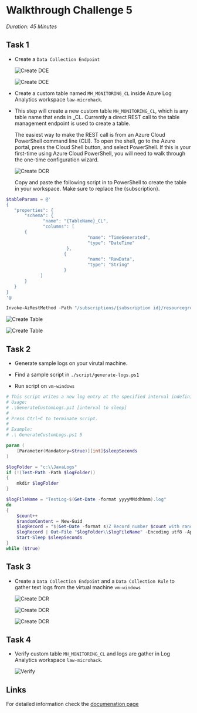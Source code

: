# Walkthrough Challenge 5

*Duration: 45 Minutes*

## Task 1

- Create a `Data Collection Endpoint`

    ![Create DCE](./img/task_01_a.png)

    ![Create DCE](./img/task_01_b.png)

- Create a custom table named `MH_MONITORING_CL` inside Azure Log Analytics workspace `law-microhack`.

- This step will create a new custom table `MH_MONITORING_CL`, which is any table name that ends in _CL. Currently a direct REST call to the table management endpoint is used to create a table.

    The easiest way to make the REST call is from an Azure Cloud PowerShell command line (CLI). To open the shell, go to the Azure portal, press the Cloud Shell button, and select PowerShell. If this is your first-time using Azure Cloud PowerShell, you will need to walk through the one-time configuration wizard.

    ![Create DCR](./img/task_01_c.png)

    Copy and paste the following script in to PowerShell to create the table in your workspace. Make sure to replace the {subscription}.

```powershell
$tableParams = @'
{
   "properties": {
       "schema": {
              "name": "{TableName}_CL",
              "columns": [
       {
                               "name": "TimeGenerated",
                               "type": "DateTime"
                       }, 
                      {
                               "name": "RawData",
                               "type": "String"
                      }
             ]
       }
   }
}
'@

Invoke-AzRestMethod -Path "/subscriptions/{subscription id}/resourcegroups/rg-microhack-monitoring/providers/microsoft.operationalinsights/workspaces/law-microhack/tables/MH_MONITORING_CL?api-version=2021-12-01-preview" -Method PUT -payload $tableParams

```

![Create Table](./img/task_01_d.png)

![Create Table](./img/task_01_e.png)

## Task 2

- Generate sample logs on your virutal machine.
- Find a sample script in `./script/generate-logs.ps1`

- Run script on `vm-windows`

```powershell
# This script writes a new log entry at the specified interval indefinitely.
# Usage:
# .\GenerateCustomLogs.ps1 [interval to sleep]
#
# Press Ctrl+C to terminate script.
#
# Example:
# .\ GenerateCustomLogs.ps1 5

param (
    [Parameter(Mandatory=$true)][int]$sleepSeconds
)

$logFolder = "c:\\JavaLogs"
if (!(Test-Path -Path $logFolder))
{
    mkdir $logFolder
}

$logFileName = "TestLog-$(Get-Date -format yyyyMMddhhmm).log"
do
{
    $count++
    $randomContent = New-Guid
    $logRecord = "$(Get-Date -format s)Z Record number $count with random content $randomContent"
    $logRecord | Out-File "$logFolder\\$logFileName" -Encoding utf8 -Append
    Start-Sleep $sleepSeconds
}
while ($true)
```

## Task 3

- Create a `Data Collection Endpoint` and a `Data Collection Rule` to gather text logs from the virtual machine `vm-windows`

    ![Create DCR](./img/task_02_a.png)

    ![Create DCR](./img/task_02_b.png)

    ![Create DCR](./img/task_02_c.png)

## Task 4

- Verify custom table `MH_MONITORING_CL` and logs are gather in Log Analytics workspace `law-microhack`.
  
    ![Verify](./img/task_03_a.png)

## Links

For detailed information check the [documenation page](https://learn.microsoft.com/en-us/azure/azure-monitor/agents/data-collection-text-log?tabs=portal)
